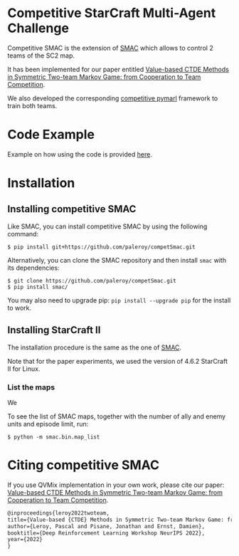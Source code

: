 
# Competitive StarCraft Multi-Agent Challenge

Competitive SMAC is the extension of [SMAC](https://github.com/oxwhirl/smac) which allows to control 2 teams of the SC2 map.

It has been implemented for our paper entitled [Value-based CTDE Methods in Symmetric Two-team Markov Game: from Cooperation to Team Competition](TDB).

We also developed the corresponding [competitive pymarl](https://github.com/paleroy/competPymarl) framework to train both teams.

# Code Example
Example on how using the code is provided [here](smac/examples/random_agents_compet.py).

# Installation

## Installing competitive SMAC

Like SMAC, you can install competitive SMAC by using the following command:

```shell
$ pip install git+https://github.com/paleroy/competSmac.git
```

Alternatively, you can clone the SMAC repository and then install `smac` with its dependencies:

```shell
$ git clone https://github.com/paleroy/competSmac.git
$ pip install smac/
```

You may also need to upgrade pip: `pip install --upgrade pip` for the install to work.

## Installing StarCraft II
The installation procedure is the same as the one of [SMAC](https://github.com/oxwhirl/smac/#installing-starcraft-ii).

Note that for the paper experiments, we used the version of  4.6.2 StarCraft II for Linux.

### List the maps

We 

To see the list of SMAC maps, together with the number of ally and enemy units and episode limit, run:

```shell
$ python -m smac.bin.map_list 
```

# Citing competitive SMAC 

If you use QVMix implementation in your own work, please cite our paper: [Value-based CTDE Methods in Symmetric Two-team Markov Game: from Cooperation to Team Competition](TDB).

```tex
@inproceedings{leroy2022twoteam,
title={Value-based {CTDE} Methods in Symmetric Two-team Markov Game: from Cooperation to Team Competition},
author={Leroy, Pascal and Pisane, Jonathan and Ernst, Damien},
booktitle={Deep Reinforcement Learning Workshop NeurIPS 2022},
year={2022}
}
```
